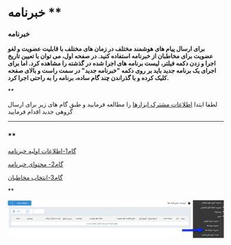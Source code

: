 # خبرنامه      ** 

### خبرنامه

**برای ارسال پیام های هوشمند مختلف در زمان های مختلف با قابلیت عضویت و لغو عضویت برای مخاطبان از خبرنامه استفاده کنید. در صفحه اول، می توان با تعیین تاریخ اجرا و زدن دکمه فیلتر، لیست برنامه های اجرا شده در گذشته را مشاهده کرد. اما برای اجرای یک برنامه جدید باید بر روی دکمه "خبرنامه جدید" در سمت راست و بالای صفحه کلیک کرده و با گذراندن چند گام ساده، برنامه را به راحتی اجرا کرد.**

**

لطفا ابتدا [اطلاعات مشترک ابزارها](../ToolsSharedInformation.md) را مطالعه فرمایید و طبق گام های زیر برای ارسال گروهی جدید اقدام فرمایید

****

### **

[گام1-اطلاعات اولیه خبرنامه](News/Step1.md)

[گام2- محتوای خبرنامه](News/Step2.md)

[گام3-انتخاب مخاطبان](News/Step3.md)

**

**![](advertising-sendingnewsmail-home.png)**